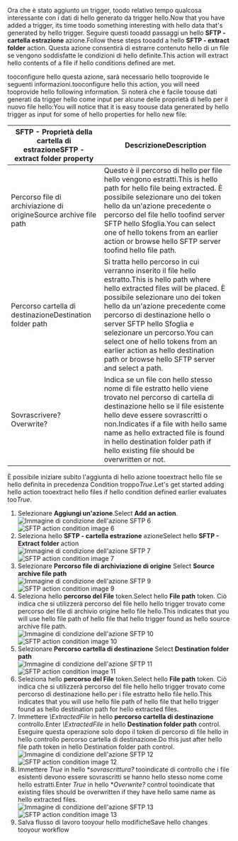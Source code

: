 <span data-ttu-id="25656-101">Ora che è stato aggiunto un trigger, toodo relativo tempo qualcosa interessante con i dati di hello generato da trigger hello.</span><span class="sxs-lookup"><span data-stu-id="25656-101">Now that you have added a trigger, its time toodo something interesting with hello data that's generated by hello trigger.</span></span> <span data-ttu-id="25656-102">Seguire questi tooadd passaggi un hello **SFTP - cartella estrazione** azione.</span><span class="sxs-lookup"><span data-stu-id="25656-102">Follow these steps tooadd a hello **SFTP - extract folder** action.</span></span> <span data-ttu-id="25656-103">Questa azione consentirà di estrarre contenuto hello di un file se vengono soddisfatte le condizioni di hello definite.</span><span class="sxs-lookup"><span data-stu-id="25656-103">This action will extract hello contents of a file if hello conditions defined are met.</span></span> 

<span data-ttu-id="25656-104">tooconfigure hello questa azione, sarà necessario hello tooprovide le seguenti informazioni.</span><span class="sxs-lookup"><span data-stu-id="25656-104">tooconfigure hello this action, you will need tooprovide hello following information.</span></span> <span data-ttu-id="25656-105">Si noterà che è facile toouse dati generati da trigger hello come input per alcune delle proprietà di hello per il nuovo file hello:</span><span class="sxs-lookup"><span data-stu-id="25656-105">You will notice that it is easy toouse data generated  by hello trigger as input for some of hello properties for hello new file:</span></span>

| <span data-ttu-id="25656-106">SFTP - Proprietà della cartella di estrazione</span><span class="sxs-lookup"><span data-stu-id="25656-106">SFTP - extract folder property</span></span> | <span data-ttu-id="25656-107">Descrizione</span><span class="sxs-lookup"><span data-stu-id="25656-107">Description</span></span> |
| --- | --- |
| <span data-ttu-id="25656-108">Percorso file di archiviazione di origine</span><span class="sxs-lookup"><span data-stu-id="25656-108">Source archive file path</span></span> |<span data-ttu-id="25656-109">Questo è il percorso di hello per file hello vengono estratti.</span><span class="sxs-lookup"><span data-stu-id="25656-109">This is hello path for hello file being extracted.</span></span> <span data-ttu-id="25656-110">È possibile selezionare uno dei token hello da un'azione precedente o percorso del file hello toofind server SFTP hello Sfoglia.</span><span class="sxs-lookup"><span data-stu-id="25656-110">You can select one of hello tokens from an earlier action or browse hello SFTP server toofind hello file path.</span></span> |
| <span data-ttu-id="25656-111">Percorso cartella di destinazione</span><span class="sxs-lookup"><span data-stu-id="25656-111">Destination folder path</span></span> |<span data-ttu-id="25656-112">Si tratta hello percorso in cui verranno inserito il file hello estratto.</span><span class="sxs-lookup"><span data-stu-id="25656-112">This is hello path where hello extracted files will be placed.</span></span> <span data-ttu-id="25656-113">È possibile selezionare uno dei token hello da un'azione precedente come percorso di destinazione hello o server SFTP hello Sfoglia e selezionare un percorso.</span><span class="sxs-lookup"><span data-stu-id="25656-113">You can select one of hello tokens from an earlier action as hello destination path or browse hello SFTP server and select a path.</span></span> |
| <span data-ttu-id="25656-114">Sovrascrivere?</span><span class="sxs-lookup"><span data-stu-id="25656-114">Overwrite?</span></span> |<span data-ttu-id="25656-115">Indica se un file con hello stesso nome di file estratto hello viene trovato nel percorso di cartella di destinazione hello se il file esistente hello deve essere sovrascritti o non.</span><span class="sxs-lookup"><span data-stu-id="25656-115">Indicates if a file with hello same name as hello extracted file is found in hello destination folder path if hello existing file should be overwritten or not.</span></span> |

<span data-ttu-id="25656-116">È possibile iniziare subito l'aggiunta di hello azione tooextract hello file se hello definita in precedenza Condition troppo*True*.</span><span class="sxs-lookup"><span data-stu-id="25656-116">Let's get started adding hello action tooextract hello files if hello condition defined earlier evaluates too*True*.</span></span> 

1. <span data-ttu-id="25656-117">Selezionare **Aggiungi un'azione**.</span><span class="sxs-lookup"><span data-stu-id="25656-117">Select **Add an action**.</span></span>        
   <span data-ttu-id="25656-118">![Immagine di condizione dell'azione SFTP 6](./media/connectors-create-api-sftp/condition-6.png)</span><span class="sxs-lookup"><span data-stu-id="25656-118">![SFTP action condition image 6](./media/connectors-create-api-sftp/condition-6.png)</span></span>   
2. <span data-ttu-id="25656-119">Seleziona hello **SFTP - cartella estrazione** azione</span><span class="sxs-lookup"><span data-stu-id="25656-119">Select hello **SFTP - Extract folder** action</span></span>      
   <span data-ttu-id="25656-120">![Immagine di condizione dell'azione SFTP 7](./media/connectors-create-api-sftp/condition-7.png)</span><span class="sxs-lookup"><span data-stu-id="25656-120">![SFTP action condition image 7](./media/connectors-create-api-sftp/condition-7.png)</span></span>   
3. <span data-ttu-id="25656-121">Selezionare **Percorso file di archiviazione di origine**            </span><span class="sxs-lookup"><span data-stu-id="25656-121">Select **Source archive file path**            </span></span>  
   <span data-ttu-id="25656-122">![Immagine di condizione dell'azione SFTP 9](./media/connectors-create-api-sftp/condition-9.png)</span><span class="sxs-lookup"><span data-stu-id="25656-122">![SFTP action condition image 9](./media/connectors-create-api-sftp/condition-9.png)</span></span>   
4. <span data-ttu-id="25656-123">Seleziona hello **percorso del File** token.</span><span class="sxs-lookup"><span data-stu-id="25656-123">Select hello **File path** token.</span></span> <span data-ttu-id="25656-124">Ciò indica che si utilizzerà percorso del file hello hello trigger trovato come percorso del file di archivio origine hello file hello.</span><span class="sxs-lookup"><span data-stu-id="25656-124">This indicates that you will use hello file path of hello file that hello trigger found as hello source archive file path.</span></span>           
   <span data-ttu-id="25656-125">![Immagine di condizione dell'azione SFTP 10](./media/connectors-create-api-sftp/condition-10.png)</span><span class="sxs-lookup"><span data-stu-id="25656-125">![SFTP action condition image 10](./media/connectors-create-api-sftp/condition-10.png)</span></span>   
5. <span data-ttu-id="25656-126">Selezionare **Percorso cartella di destinazione**         </span><span class="sxs-lookup"><span data-stu-id="25656-126">Select **Destination folder path**         </span></span>  
   <span data-ttu-id="25656-127">![Immagine di condizione dell'azione SFTP 11](./media/connectors-create-api-sftp/condition-11.png)</span><span class="sxs-lookup"><span data-stu-id="25656-127">![SFTP action condition image 11](./media/connectors-create-api-sftp/condition-11.png)</span></span>   
6. <span data-ttu-id="25656-128">Seleziona hello **percorso del File** token.</span><span class="sxs-lookup"><span data-stu-id="25656-128">Select hello **File path** token.</span></span> <span data-ttu-id="25656-129">Ciò indica che si utilizzerà percorso del file hello hello trigger trovato come percorso di destinazione hello per i file estratto hello file hello.</span><span class="sxs-lookup"><span data-stu-id="25656-129">This indicates that you will use hello file path of hello file that hello trigger found as hello destination path for hello extracted files.</span></span>   
7. <span data-ttu-id="25656-130">Immettere *\ExtractedFile* in hello **percorso cartella di destinazione** controllo.</span><span class="sxs-lookup"><span data-stu-id="25656-130">Enter *\ExtractedFile* in hello **Destination folder path** control.</span></span> <span data-ttu-id="25656-131">Eseguire questa operazione solo dopo il token di percorso di file hello in hello controllo percorso cartella di destinazione.</span><span class="sxs-lookup"><span data-stu-id="25656-131">Do this just after hello file path token in hello Destination folder path control.</span></span>         
   <span data-ttu-id="25656-132">![Immagine di condizione dell'azione SFTP 12](./media/connectors-create-api-sftp/condition-12.png)</span><span class="sxs-lookup"><span data-stu-id="25656-132">![SFTP action condition image 12](./media/connectors-create-api-sftp/condition-12.png)</span></span>   
8. <span data-ttu-id="25656-133">Immettere *True* in hello **sovrascrittura?* tooindicate di controllo che i file esistenti devono essere sovrascritti se hanno hello stesso nome come hello estratti.</span><span class="sxs-lookup"><span data-stu-id="25656-133">Enter *True* in hello **Overwrite?* control tooindicate that existing files should be overwritten if they have hello same name as hello extracted files.</span></span>      
   <span data-ttu-id="25656-134">![Immagine di condizione dell'azione SFTP 13](./media/connectors-create-api-sftp/condition-13.png)</span><span class="sxs-lookup"><span data-stu-id="25656-134">![SFTP action condition image 13](./media/connectors-create-api-sftp/condition-13.png)</span></span>   
9. <span data-ttu-id="25656-135">Salva flusso di lavoro tooyour hello modifiche</span><span class="sxs-lookup"><span data-stu-id="25656-135">Save hello changes tooyour workflow</span></span>  

